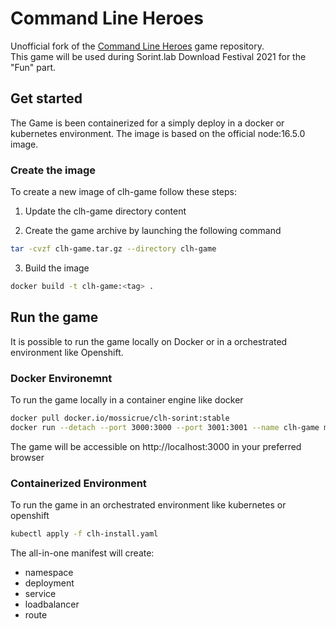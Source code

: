# Command Line Heroes

Unofficial fork of the [Command Line Heroes](https://github.com/CommandLineHeroes/clh-bash) game repository.  
This game will be used during Sorint.lab Download Festival 2021 for the "Fun" part.

## Get started

The Game is been containerized for a simply deploy in a docker or kubernetes environment.
The image is based on the official node:16.5.0 image.

### Create the image

To create a new image of clh-game follow these steps:

1. Update the clh-game directory content

2. Create the game archive by launching the following command

```bash
tar -cvzf clh-game.tar.gz --directory clh-game
```

3. Build the image

```bash
docker build -t clh-game:<tag> .
```

## Run the game

It is possible to run the game locally on Docker or in a orchestrated environment like Openshift.

### Docker Environemnt

To run the game locally in a container engine like docker

```bash
docker pull docker.io/mossicrue/clh-sorint:stable
docker run --detach --port 3000:3000 --port 3001:3001 --name clh-game mossicrue/clh-sorint:stable
```

The game will be accessible on http://localhost:3000 in your preferred browser

### Containerized Environment

To run the game in an orchestrated environment like kubernetes or openshift

```bash
kubectl apply -f clh-install.yaml
```

The all-in-one manifest will create:
- namespace
- deployment
- service
- loadbalancer
- route

